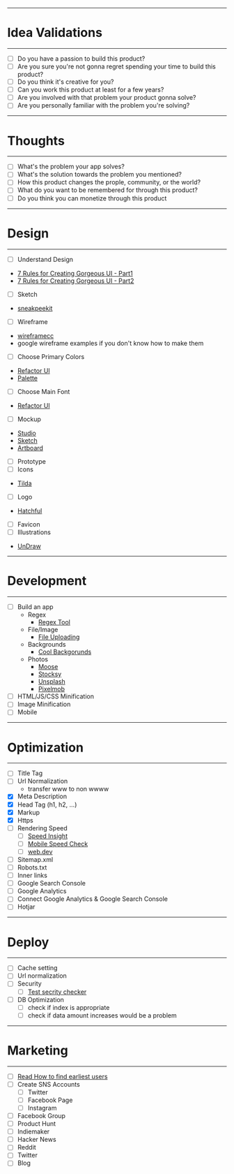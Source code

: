 -------------------------
# Idea Validations
-------------------------
- [ ] Do you have a passion to build this product?
- [ ] Are you sure you're not gonna regret spending your time to build this product?
- [ ] Do you think it's creative for you?
- [ ] Can you work this product at least for a few years?
- [ ] Are you involved with that problem your product gonna solve?
- [ ] Are you personally familiar with the problem you're solving?

--------------------------
# Thoughts
--------------------------
- [ ] What's the problem your app solves?
- [ ] What's the solution towards the problem you mentioned?
- [ ] How this product changes the prople, community, or the world?
- [ ] What do you want to be remembered for through this product?
- [ ] Do you think you can monetize through this product

----------------------------------------
# Design
----------------------------------------
- [ ] Understand Design
 - [7 Rules for Creating Gorgeous UI - Part1](https://medium.com/@erikdkennedy/7-rules-for-creating-gorgeous-ui-part-1-559d4e805cda)
 - [7 Rules for Creating Gorgeous UI - Part2](https://medium.com/@erikdkennedy/7-rules-for-creating-gorgeous-ui-part-2-430de537ba96)
- [ ] Sketch
 - [sneakpeekit](http://sneakpeekit.com/)
- [ ] Wireframe
 - [wireframecc](https://wireframe.cc/)
 - google wireframe examples if you don't know how to make them
- [ ] Choose Primary Colors
 - [Refactor UI](http://bit.ly/2SKsNIA)
 - [Palette](https://palettte.app/)
- [ ] Choose Main Font
 - [Refactor UI](http://bit.ly/2SKsNIA)
- [ ] Mockup
 - [Studio](https://studio.design)
 - [Sketch](https://www.sketchapp.com/)
 - [Artboard](https://artboard.studio/)
- [ ] Prototype
- [ ] Icons
 - [Tilda](https://tilda.cc/free-icons/)
- [ ] Logo
 - [Hatchful](https://hatchful.shopify.com)
- [ ] Favicon
- [ ] Illustrations
 - [UnDraw](https://undraw.co/illustrations)

----------------------------------------
# Development
----------------------------------------
- [ ] Build an app
  - Regex
    - [Regex Tool](https://regexr.com/)
  - File/Image
    - [File Uploading](https://pqina.nl/filepond/)
  - Backgrounds
    - [Cool Backgorunds](https://coolbackgrounds.io/)
  - Photos
    - [Moose](https://photos.icons8.com/)
    - [Stocksy](https://www.stocksy.com/)
    - [Unsplash](https://unsplash.com/)
    - [Pixelmob](https://pixelmob.co/)
- [ ] HTML/JS/CSS Minification
- [ ] Image Minification
- [ ] Mobile

----------------------------------------
# Optimization
----------------------------------------
- [ ] Title Tag
- [ ] Url Normalization
  - transfer www to non wwww
- [x] Meta Description
- [x] Head Tag (h1, h2, ...)
- [x] Markup
- [x] Https
- [ ] Rendering Speed
  - [ ] [Speed Insight](https://developers.google.com/speed/pagespeed/insights/)
  - [ ] [Mobile Speed Check](https://www.thinkwithgoogle.com/feature/testmysite/)
  - [ ] [web.dev](https://web.dev/measure/)
- [ ] Sitemap.xml
- [ ] Robots.txt
- [ ] Inner links
- [ ] Google Search Console
- [ ] Google Analytics
- [ ] Connect Google Analytics & Google Search Console
- [ ] Hotjar

----------------------------------------
# Deploy
----------------------------------------
- [ ] Cache setting
- [ ] Url normalization
- [ ] Security
  - [ ] [Test secrity checker](https://securityheaders.com/)
- [ ] DB Optimization
  - [ ] check if index is appropriate
  - [ ] check if data amount increases would be a problem

----------------------------------------
# Marketing
----------------------------------------
- [ ] [Read How to find earliest users](http://bit.ly/2CwNvbI)
- [ ] Create SNS Accounts
  - [ ] Twitter
  - [ ] Facebook Page
  - [ ] Instagram
- [ ] Facebook Group
- [ ] Product Hunt
- [ ] Indiemaker
- [ ] Hacker News
- [ ] Reddit
- [ ] Twitter
- [ ] Blog
